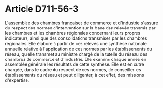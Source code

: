 # Article D711-56-3

L'assemblée des chambres françaises de commerce et d'industrie s'assure du respect des normes d'intervention sur la base des relevés transmis par les chambres et les chambres régionales concernant leurs propres indicateurs, ainsi que des consolidations transmises par les chambres régionales.   Elle élabore à partir de ces relevés une synthèse nationale annuelle relative à l'application de ces normes par les établissements du réseau, qu'elle transmet au ministre chargé de la tutelle du réseau des chambres de commerce et d'industrie.   Elle examine chaque année en assemblée générale les résultats de cette synthèse.   Elle est en outre chargée, dans le cadre du respect de ces normes, de conseiller les établissements du réseau et peut diligenter, à cet effet, des missions d'expertise.